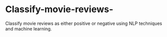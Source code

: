 # Classify-movie-reviews-
Classify movie reviews as either positive or negative using NLP techniques and machine learning.
